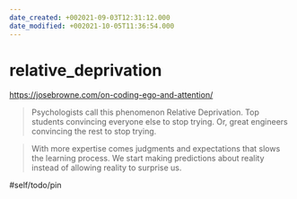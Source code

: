 ```yaml
---
date_created: +002021-09-03T12:31:12.000
date_modified: +002021-10-05T11:36:54.000
---
```


# relative_deprivation

https://josebrowne.com/on-coding-ego-and-attention/

> Psychologists call this phenomenon Relative Deprivation. Top students convincing everyone else to stop trying. Or, great engineers convincing the rest to stop trying.

>With more expertise comes judgments and expectations that slows the learning process. We start making predictions about reality instead of allowing reality to surprise us.

#self/todo/pin
